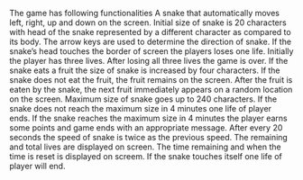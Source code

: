 The game has following functionalities
A snake that automatically moves left, right, up and down on the screen.
Initial size of snake is 20 characters with head of the snake represented by a different character as compared to its body.
The arrow keys are used to determine the direction of snake.
If the snake’s head touches the border of screen the players loses one life. Initially the player has three lives. After losing all three lives the game is over.
If the snake eats a fruit the size of snake is increased by four characters. 
If the snake does not eat the fruit, the fruit remains on the screen.
After the fruit is eaten by the snake, the next fruit immediately appears on a random location on the screen.
Maximum size of snake goes up to 240 characters.
If the snake does not reach the maximum size in 4 minutes one life of player ends.
If the snake reaches the maximum size in 4 minutes the player earns some points and game ends with an appropriate message.
After every 20 seconds the speed of snake is twice as the previous speed.
The remaining and total lives are displayed on screen.
The time remaining and when the time is reset is displayed on screem. 
If the snake touches itself one life of player will end.
